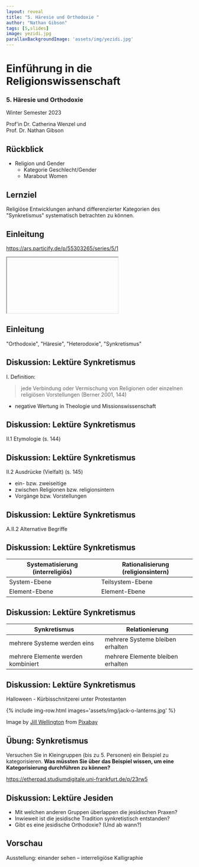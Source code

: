 ```yaml
---
layout: reveal
title: "5. Häresie und Orthodoxie "
author: "Nathan Gibson"
tags: [5,slides]
image: yezidi.jpg
parallaxBackgroundImage: 'assets/img/yezidi.jpg'
---
```


# Einführung in die Religionswissenschaft

### 5. Häresie und Orthodoxie 

Winter Semester 2023  

Prof'in Dr. Catherina Wenzel und  
Prof. Dr. Nathan Gibson 

## Rückblick

- Religion und Gender
  - Kategorie Geschlecht/Gender
  - Marabout Women

## Lernziel

Religiöse Entwicklungen anhand differenzierter Kategorien des "Synkretismus" systematisch betrachten zu können. 

## Einleitung

<https://ars.particify.de/p/55303265/series/5/1>

<iframe data-src="https://ars.particify.de/p/55303265/series/5/1" class="r-stretch"></iframe>

## Einleitung

"Orthodoxie", "Häresie", "Heterodoxie", "Synkretismus"

## Diskussion: Lektüre Synkretismus

I. Definition:

> jede Verbindung oder Vermischung von Religionen oder einzelnen religiösen Vorstellungen (Berner 2001, 144)

- negative Wertung in Theologie und Missionswissenschaft 

## Diskussion: Lektüre Synkretismus

II.1 Etymologie (s. 144)

## Diskussion: Lektüre Synkretismus

II.2 Ausdrücke (Vielfalt) (s. 145)

- ein- bzw. zweiseitige
- zwischen Religionen bzw. religionsintern
- Vorgänge bzw. Vorstellungen

## Diskussion: Lektüre Synkretismus

A.II.2 Alternative Begriffe

## Diskussion: Lektüre Synkretismus

| Systematisierung (interreligiös) | Rationalisierung (religionsintern) |
| --- | --- |
| System-Ebene | Teilsystem-Ebene |
| Element-Ebene | Element-Ebene |

## Diskussion: Lektüre Synkretismus

| Synkretismus | Relationierung |
| --- | --- |
| mehrere Systeme werden eins | mehrere Systeme bleiben erhalten |
| mehrere Elemente werden kombiniert | mehrere Elemente bleiben erhalten |

## Diskussion: Lektüre Synkretismus

Halloween - Kürbisschnitzerei unter Protestanten

{% include img-row.html images='assets/img/jack-o-lanterns.jpg' %}

<figcaption>Image by <a href="https://pixabay.com/users/jillwellington-334088/?utm_source=link-attribution&utm_medium=referral&utm_campaign=image&utm_content=3735386">Jill Wellington</a> from <a href="https://pixabay.com//?utm_source=link-attribution&utm_medium=referral&utm_campaign=image&utm_content=3735386">Pixabay</a></figcaption>

## Übung: Synkretismus

Versuchen Sie in Kleingruppen (bis zu 5. Personen) ein Beispiel zu kategorisieren. **Was müssten Sie über das Beispiel wissen, um eine Kategorisierung durchführen zu können?**

<https://etherpad.studiumdigitale.uni-frankfurt.de/p/23rw5>

## Diskussion: Lektüre Jesiden

- Mit welchen anderen Gruppen überlappen die jesidischen Praxen?
- Inwieweit ist die jesidische Tradition synkretistisch entstanden?
- Gibt es eine jesidische Orthodoxie? (Und ab wann?)

## Vorschau

Ausstellung: einander sehen – interreligiöse Kalligraphie